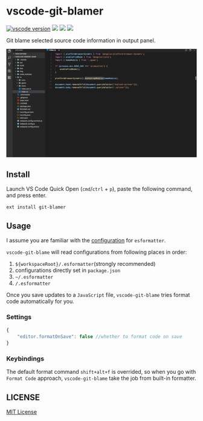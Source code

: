# vscode-git-blamer

[![vscode version][vs-image]][vs-url]
![][install-url]
![][rate-url]
![][license-url]

Git blame selected source code information in output panel.

![](https://raw.githubusercontent.com/leftstick/vscode-git-blame/master/images/blame.gif)

## Install

Launch VS Code Quick Open (`cmd`/`ctrl` + `p`), paste the following command, and press enter.

```
ext install git-blamer
```

## Usage

I assume you are familiar with the [configuration](https://github.com/millermedeiros/esformatter/blob/master/doc/config.md) for `esformatter`.

`vscode-git-blame` will read configurations from following places in order:

1. `${workspaceRoot}/.esformatter`(strongly recommended)
2. configurations directly set in `package.json`
3. `~/.esformatter`
4. `/.esformatter`

Once you save updates to a `JavaScript` file, `vscode-git-blame` tries format code automatically for you.

### Settings

```javascript
{
    "editor.formatOnSave": false //whether to format code on save
}
```

### Keybindings

The default format command `shift+alt+f` is overrided, so when you go with `Format Code` approach, `vscode-git-blame` take the job from built-in formatter.


## LICENSE ##

[MIT License](https://raw.githubusercontent.com/leftstick/vscode-git-blame/master/LICENSE)


[vs-url]: https://marketplace.visualstudio.com/items?itemName=howardzuo.vscode-git-blame
[vs-image]: http://vsmarketplacebadge.apphb.com/version/howardzuo.vscode-git-blame.svg
[install-url]: http://vsmarketplacebadge.apphb.com/installs/howardzuo.vscode-git-blame.svg
[rate-url]: http://vsmarketplacebadge.apphb.com/rating/howardzuo.vscode-git-blame.svg
[license-url]: https://img.shields.io/github/license/leftstick/vscode-git-blame.svg